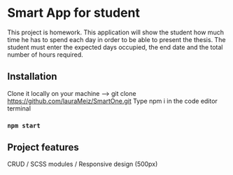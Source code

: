 # Smart App for student

This project is homework. This application will show the student how much time he has to spend each day in order to be able to present the thesis. The student must enter the expected days occupied, the end date and the total number of hours required.

## Installation

Clone it locally on your machine --> git clone https://github.com/lauraMeiz/SmartOne.git
Type npm i in the code editor terminal

### `npm start`

## Project features

CRUD /
SCSS modules /
Responsive design (500px)
